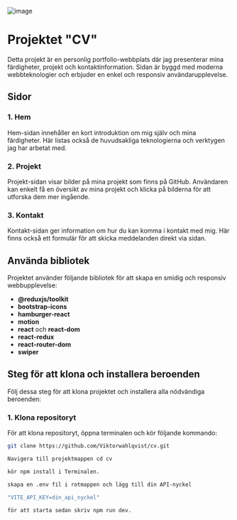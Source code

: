 ![image](https://github.com/Viktorwahlqvist/cv/blob/main/public/Sk%C3%A4rmbild%202025-02-12%20112453.png?raw=true)

# Projektet "CV"

Detta projekt är en personlig portfolio-webbplats där jag presenterar mina färdigheter, projekt och kontaktinformation. Sidan är byggd med moderna webbteknologier och erbjuder en enkel och responsiv användarupplevelse.

## Sidor

### 1. **Hem**

Hem-sidan innehåller en kort introduktion om mig själv och mina färdigheter. Här listas också de huvudsakliga teknologierna och verktygen jag har arbetat med.

### 2. **Projekt**

Projekt-sidan visar bilder på mina projekt som finns på GitHub. Användaren kan enkelt få en översikt av mina projekt och klicka på bilderna för att utforska dem mer ingående.

### 3. **Kontakt**

Kontakt-sidan ger information om hur du kan komma i kontakt med mig. Här finns också ett formulär för att skicka meddelanden direkt via sidan.

## Använda bibliotek

Projektet använder följande bibliotek för att skapa en smidig och responsiv webbupplevelse:

- **@reduxjs/toolkit**
- **bootstrap-icons**
- **hamburger-react**
- **motion**
- **react** och **react-dom**
- **react-redux**
- **react-router-dom**
- **swiper**

## Steg för att klona och installera beroenden

Följ dessa steg för att klona projektet och installera alla nödvändiga beroenden:

### 1. Klona repositoryt

För att klona repositoryt, öppna terminalen och kör följande kommando:

```bash
git clone https://github.com/Viktorwahlqvist/cv.git

Navigera till projektmappen cd cv

kör npm install i Terminalen.

skapa en .env fil i rotmappen och lägg till din API-nyckel

"VITE_API_KEY=din_api_nyckel"

för att starta sedan skriv npm run dev.
```
